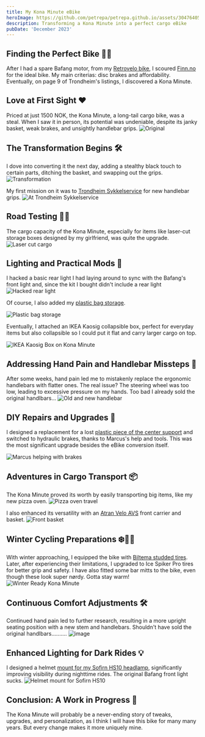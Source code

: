 ```yaml
---
title: My Kona Minute eBike
heroImage: https://github.com/petrepa/petrepa.github.io/assets/30476405/28458749-7088-44a2-9c46-1ab429bf0a94
description: Transforming a Kona Minute into a perfect cargo eBike
pubDate: 'December 2023'
---
```


## Finding the Perfect Bike 🕵️‍♂️

After I had a spare Bafang motor, from my [Retrovelo bike](https://petrepa.com/blog/retrovelo/), I scoured [Finn.no](https://finn.no) for the ideal bike. My main criterias: disc brakes and affordability. Eventually, on page 9 of Trondheim's listings, I discovered a Kona Minute.

## Love at First Sight ❤️

Priced at just 1500 NOK, the Kona Minute, a long-tail cargo bike, was a steal. When I saw it in person, its potential was undeniable, despite its janky basket, weak brakes, and unsightly handlebar grips.
![Original](https://github.com/petrepa/petrepa.github.io/assets/30476405/a65550cf-93b0-43d0-a8ed-d31aa7d203a4)


## The Transformation Begins 🛠️

I dove into converting it the next day, adding a stealthy black touch to certain parts, ditching the basket, and swapping out the grips. 
![Transformation](https://github.com/petrepa/petrepa.github.io/assets/30476405/6da7f264-8fe4-4936-a9fa-df28db1fef80)

My first mission on it was to [Trondheim Sykkelservice](https://trondheimsykkelservice.no/) for new handlebar grips.
![At Trondheim Sykkelservice](https://github.com/petrepa/petrepa.github.io/assets/30476405/e0b0c76a-1377-4830-b3c2-07f1cdac22d1)


## Road Testing 🚴‍♂️

The cargo capacity of the Kona Minute, especially for items like laser-cut storage boxes designed by my girlfriend, was quite the upgrade.
![Laser cut cargo](https://github.com/petrepa/petrepa.github.io/assets/30476405/77c6e458-a346-45d3-a706-04fd7e950da9)


## Lighting and Practical Mods 🔦

I hacked a basic rear light I had laying around to sync with the Bafang's front light and, since the kit I bought didn't include a rear light
![Hacked rear light](https://github.com/petrepa/petrepa.github.io/assets/30476405/a799efd2-bf65-4dfb-81af-367d5f205ff6)

Of course, I also added my [plastic bag storage](https://www.printables.com/model/226822-bike-seat-plastic-bag-holder). 

![Plastic bag storage](https://github.com/petrepa/petrepa.github.io/assets/30476405/0c23b95a-8c25-4e04-8955-cba9c52080e0)

Eventually, I attached an IKEA Kaosig collapsible box, perfect for everyday items but also collapsible so I could put it flat and carry larger cargo on top.

![IKEA Kaosig Box on Kona Minute](https://github.com/petrepa/petrepa.github.io/assets/30476405/2acb4f65-4f0a-4c52-88d1-7a045fa58914)

## Addressing Hand Pain and Handlebar Missteps 🤕

After some weeks, hand pain led me to mistakenly replace the ergonomic handlebars with flatter ones. The real issue? The steering wheel was too low, leading to excessive pressure on my hands. Too bad I already sold the original handlbars...
![Old and new handlebar](https://github.com/petrepa/petrepa.github.io/assets/30476405/211289dd-ef42-4239-9574-151c5c904a29)


## DIY Repairs and Upgrades 🧰

I designed a replacement for a lost [plastic piece of the center support](https://www.printables.com/model/578472-bike-centre-supportbike-stand-piece) and switched to hydraulic brakes, thanks to Marcus's help and tools. This was the most significant upgrade besides the eBike conversion itself.

![Marcus helping with brakes](https://github.com/petrepa/petrepa.github.io/assets/30476405/ccb6be01-0fae-4314-b4b5-14b1e6d2010f)


## Adventures in Cargo Transport 📦

The Kona Minute proved its worth by easily transporting big items, like my new pizza oven.
![Pizza oven travel](https://github.com/petrepa/petrepa.github.io/assets/30476405/ac10a493-6fa6-43ac-bcfd-463c6241afcd)

I also enhanced its versatility with an [Atran Velo AVS](https://atranvelo.com/avs/) front carrier and basket.
![Front basket](https://github.com/petrepa/petrepa.github.io/assets/30476405/2526cd40-e51c-4c80-98d2-993cfcf5c146)


## Winter Cycling Preparations ❄️🚴‍♂️

With winter approaching, I equipped the bike with [Biltema studded tires](https://www.biltema.no/sykkel-elsykkel/sykkeldeler/sykkeldekk/26/sykkeldekk-pigg-26-54-559-mm-2000037421). Later, after experiencing their limitations, I upgraded to Ice Spiker Pro tires for better grip and safety. I have also fitted some bar mitts to the bike, even though these look super nørdy. Gotta stay warm!
![Winter Ready Kona Minute](https://github.com/petrepa/petrepa.github.io/assets/30476405/39a57e3c-6f68-4035-9ba4-1f74e55da98d)

## Continuous Comfort Adjustments 🛠️

Continued hand pain led to further research, resulting in a more upright seating position with a new stem and handlebars. Shouldn't have sold the original handlbars..........
![image](https://github.com/petrepa/petrepa.github.io/assets/30476405/ad30a6c8-a4b0-484c-be37-10deb13d776e)


## Enhanced Lighting for Dark Rides 💡

I designed a helmet [mount for my Sofirn HS10 headlamp](https://www.printables.com/model/637479-sofirn-hs10-helmet-mount), significantly improving visibility during nighttime rides. The original Bafang front light sucks.
![Helmet mount for Sofirn HS10](https://github.com/petrepa/petrepa.github.io/assets/30476405/c954641c-350b-4021-b237-7218cb8adc21)


## Conclusion: A Work in Progress 🔄

The Kona Minute will probably be a never-ending story of tweaks, upgrades, and personalization, as I think I will have this bike for many many years. But every change makes it more uniquely mine.



